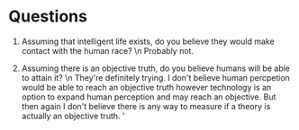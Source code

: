 # Questions

1. Assuming that intelligent life exists, do you believe they would make contact with the human race? 
\n Probably not.

2. Assuming there is an objective truth, do you believe humans will be able to attain it? 
\n They're definitely trying. I don't believe human percpetion would be able to reach an objective truth however technology is an option to expand human perception and may reach an objective. But then again I don't believe there is any way to measure if a theory is actually an objective truth. '